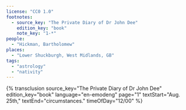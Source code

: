 ```yaml
---
license: "CC0 1.0"
footnotes:
  - source_key: "The Private Diary of Dr John Dee"
    edition_key: "book"
    note_key: "1-*"
people:
  - "Hickman, Bartholomew"
places:
  - "Lower Shuckburgh, West Midlands, GB"
tags:
  - "astrology"
  - "nativity"
---
```

{% transclusion
  source_key="The Private Diary of Dr John Dee"
  edition_key="book"
  language="en-emodeng"
  page="1"
  textStart="Aug. 25th,"
  textEnd="circumstances."
  timeOfDay="12/00"
%}
